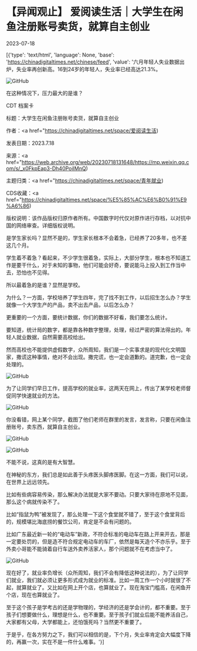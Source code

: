 # 【异闻观止】 爱阅读生活｜大学生在闲鱼注册账号卖货，就算自主创业

2023-07-18

[{'type': 'text/html', 'language': None, 'base': 'https://chinadigitaltimes.net/chinese/feed', 'value': '六月年轻人失业数据出炉，失业率再创新高。16到24岁的年轻人，失业率已经高达21.3%。

![GitHub](https://chinadigitaltimes.net/chinese/files/2023/07/v2-572d6a21b6ccce1f1a35d4367fdf534f_1440w.webp)

在这种情况下，压力最大的是谁？



CDT 档案卡

标题：大学生在闲鱼注册账号卖货，就算自主创业

作者：<a href="https://chinadigitaltimes.net/space/爱阅读生活)

发表日期：2023.7.18

来源：<a href="https://web.archive.org/web/20230718131648/https://mp.weixin.qq.com/s/_x0FkpEap3-Dh40PoiIMnQ)

主题归类：<a href="https://chinadigitaltimes.net/space/青年就业)

CDS收藏：<a href="https://chinadigitaltimes.net/space/%E5%85%AC%E6%B0%91%E9%A6%86)

版权说明：该作品版权归原作者所有。中国数字时代仅对原作进行存档，以对抗中国的网络审查。详细版权说明。





是学生家长吗？显然不是的，学生家长根本不会着急，已经养了20多年，也不差这几个月。

学生着不着急？看起来，不少学生很着急，实际上，大部分学生，根本也不知道工作是要干什么，对于未知的事物，他们可能会好奇，要说能马上投入到工作当中去，恐怕也不见得。

所以最着急的是谁？显然是学校。

为什么？一方面，学校培养了学生四年，完了找不到工作，以后招生怎么办？学生就像一个大学生产的产品，卖不出去产品，以后怎么办？

更重要的一个方面，要统计数据，你们的数据不好看，我们要怎么统计。

要知道，统计局的数字，都是靠各种数字整理，处理，经过严密的算法得出的。年轻人就业数据，自然需要高校给出。

然而高校也不能提供虚假数字，众所周知，我们是一个实事求是的现代化文明国家，撒谎这种事情，绝对不会出现。撒完谎，也一定会道歉的。道完歉，也一定会处理的。

![GitHub](https://chinadigitaltimes.net/chinese/files/2023/07/post-698364-64b6911cc6c13.)

为了让同学们早日工作，提高学校的就业率，这两天在网上，传出了某学校老师督促同学快速就业的方法。

![GitHub](https://chinadigitaltimes.net/chinese/files/2023/07/post-698364-64b6911df03a7.)

你没看错，网上某个同学，截图了他们老师在群里的发言，发言称，只要在闲鱼注册账号，卖东西，就算自主创业。

![GitHub](https://chinadigitaltimes.net/chinese/files/2023/07/9q052r00focb1.webp)

![GitHub](https://chinadigitaltimes.net/chinese/files/2023/07/43424.png)

不能不说，这真的是有大智慧。

在神秘的东方，我们总是如此善于头疼医头脚疼医脚。在这一方面，我们可以说，在世界上远远领先。

比如有些病容易传染，那么解决办法就是大家不要动。只要大家待在原地不见面，那么这个病就传染不了。

比如“指鼠为鸭”被发现了，那么处理一下这个食堂就不错了，至于这个食堂背后的，规模堪比海底捞的餐饮公司，肯定是不会有问题的。

比如广东最近新一轮的“电动车”新政，不符合标准的电动车在路上开来开去，那是一定要处罚的，但是造不符合规定电动车的车厂，依然是每天造个不亦乐乎。至于外卖小哥能不能骑着自行车送外卖养活家人，那个问题就不在考虑当中了。

![GitHub](https://chinadigitaltimes.net/chinese/files/2023/07/post-698364-64b6912141d0b.png)

现在好了，就业率负增长（众所周知，我们不会有降低这种说法的），为了让同学们就业，我们就必须让更多形式成为就业的标准。比如一周工作一个小时就很了不起，就算就业了。又比如在网上开个店，也算就业了。现在淘宝门槛高，在闲鱼开个店，现在也算就业了。

至于这个孩子是学考古的还是学物理的，学经济的还是学会计的，都不重要。至于孩子们想要做什么，理想是什么，也不重要。至于孩子们就业后能不能养活自己，大家都有父母，大学都能上，还怕饿死吗？当然更不重要了。

于是乎，在各方努力之下，我们可以相信的是，下个月，失业率肯定会大幅度下降的，再赢一次，实在不是一件什么难事。'}]